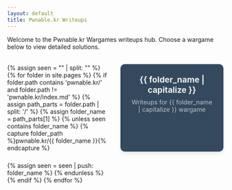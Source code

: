 ```yaml
---
layout: default
title: Pwnable.kr Writeups
---
```


Welcome to the Pwnable.kr Wargames writeups hub. Choose a wargame below to view detailed solutions.

<style>
  .wargame-container {
    display: grid;
    grid-template-columns: repeat(auto-fit, minmax(240px, 1fr));
    gap: 1.5rem;
    margin-top: 2rem;
  }

  .wargame-card {
    background-color: #34495e;
    color: #ecf0f1;
    border-radius: 10px;
    padding: 1.5rem;
    text-align: center;
    box-shadow: 0 4px 8px rgba(0,0,0,0.1);
    transition: transform 0.2s ease;
    text-decoration: none;
  }

  .wargame-card:hover {
    transform: scale(1.03);
    background-color: #16a085;
    color: #fff;
  }

  .wargame-card h2 {
    margin: 0;
    font-size: 1.2rem;
  }

  .wargame-card p {
    margin-top: 0.5rem;
    font-size: 0.9rem;
    color: #bdc3c7;
  }
</style>

<div class="wargame-container">
  {% assign seen = "" | split: "" %}
  {% for folder in site.pages %}
    {% if folder.path contains 'pwnable.kr/' and folder.path != 'pwnable.kr/index.md' %}
      {% assign path_parts = folder.path | split: '/' %}
      {% assign folder_name = path_parts[1] %}
      {% unless seen contains folder_name %}
        {% capture folder_path %}pwnable.kr/{{ folder_name }}{% endcapture %}
        <a class="wargame-card" href="{{ site.baseurl }}/{{ folder_path }}/">
          <h2>{{ folder_name | capitalize }}</h2>
          <p>Writeups for {{ folder_name | capitalize }} wargame</p>
        </a>
        {% assign seen = seen | push: folder_name %}
      {% endunless %}
    {% endif %}
  {% endfor %}
</div>

